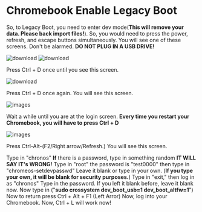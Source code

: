 # Chromebook Enable Legacy Boot
So, to Legacy Boot, you need to enter dev mode(__This will remove your data. Please back import files!__). So, you would need to press the power, refresh, and escape buttons simultaneously. You will see one of these screens. Don't be alarmed. __DO NOT PLUG IN A USB DRIVE!__

![download](https://github.com/user-attachments/assets/fd118d69-ac8f-43cc-9def-bee67558ffa0)
![download](https://github.com/user-attachments/assets/5df5410e-4593-40f7-a837-ebfcea9b6d31)


Press Ctrl + D once until you see this screen.

![download](https://github.com/user-attachments/assets/2931ce3a-a751-4e0f-9dc3-6fd64bd7c281)


Press Ctrl + D once again. You will see  this screen.

![images](https://github.com/user-attachments/assets/2e0fa362-ecb2-46b2-8da4-f355f059bc79)

Wait a while until you are at the login screen. __Every time you restart your Chromebook, you will have to press Ctrl + D__

![images](https://github.com/user-attachments/assets/cb588d04-aa97-41e6-b0fe-8fba6e1cccda)

Press Ctrl-Alt-(F2/Right arrow/Refresh.) You will see this screen.

Type in "chronos" __If__ there is a password, type in something random __IT WILL SAY IT's WRONG!__ Type in "root" the password is "test0000" then type in "chromeos-setdevpasswd" Leave it blank or type in your own. (__If you type your own, it will be blank for security purposes.__) Type in "exit," then log in as "chronos" Type in the password. If you left it blank before, leave it blank now.
Now type in ("__sudo crossystem dev_boot_usb=1 dev_boot_altfw=1__") Now to return press  Ctrl + Alt + F1 (Left Arror) Now, log into your Chromebook.
Now, Ctrl + L will work now!
